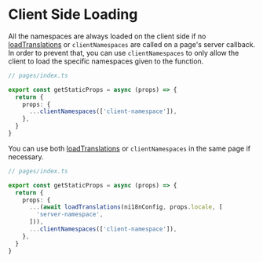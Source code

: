 # Client Side Loading

All the namespaces are always loaded on the client side if no [loadTranslations](./server-side-loading.md) or `clientNamespaces` are called on a page's server callback. In order to prevent that, you can use `clientNamespaces` to only allow the client to load the specific namespaces given to the function.

```typescript
// pages/index.ts

export const getStaticProps = async (props) => {
  return {
    props: {
      ...clientNamespaces(['client-namespace']),
    },
  }
}
```

You can use both [loadTranslations](./server-side-loading.md) or `clientNamespaces` in the same page if necessary.

```typescript
// pages/index.ts

export const getStaticProps = async (props) => {
  return {
    props: {
      ...(await loadTranslations(ni18nConfig, props.locale, [
        'server-namespace',
      ])),
      ...clientNamespaces(['client-namespace']),
    },
  }
}
```
